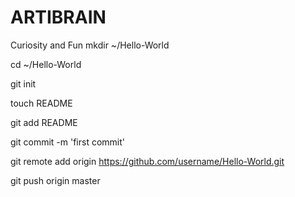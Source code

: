 # ARTIBRAIN
Curiosity and Fun
mkdir ~/Hello-World

cd ~/Hello-World

git init

touch README

git add README

git commit -m 'first commit'

git remote add origin https://github.com/username/Hello-World.git

git push origin master
